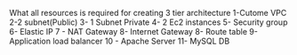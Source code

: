 What all resources is required for creating 3 tier architecture
 1-Cutome VPC
 2-2 subnet(Public)
 3- 1 Subnet Private
 4- 2 Ec2 instances
 5- Security group
 6- Elastic IP
 7 - NAT Gateway
 8- Internet Gateway
 8- Route table
 9- Application load balancer
 10 - Apache Server
 11- MySQL DB